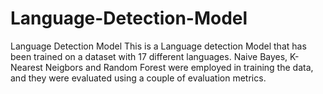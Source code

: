 # Language-Detection-Model
Language Detection Model 
This is a Language detection Model that has been trained on a dataset with 17 different languages. Naive Bayes, K-Nearest Neigbors and Random Forest were employed in training the data, and they were evaluated using a couple of evaluation metrics.
